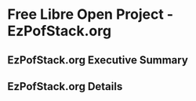 
# Free Libre Open Project - EzPofStack.org

## EzPofStack.org Executive Summary

## EzPofStack.org Details
